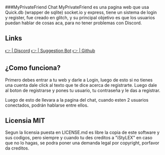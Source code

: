 ###MyPrivateFriend Chat
MyPrivateFriend es una pagina web que 
usa Quick.db (wrapper de sqlite) socket.io
y express, tiene un sistema de login y register,
fue creado en glitch, y su principal objetivo
es que los usuarios puedan hablar de cosas 
aca, para no tener problemas con Discord.

Links
------------

[👉 | Discord](https://discord.gg/Y3B3W5p)
[👉 | Suggestion Bot](https://suggestions.wtf)
[👉 | Github](https://github.com/iStyLEX23)

¿Como funciona?
------------
Primero debes entrar a tu web y darle a Login, luego
de esto si no tienes una cuenta dale click al texto
que te dice acerca de registrarte. Luego dale al boton 
de registrarse y pones tu usuario, tu contraseña y le das
a registrar.

Luego de esto de llevara a la pagina del chat, cuando esten 
2 usuarios conectados, podrán hablarse entre ellos.


Licensia MIT
------------

Segun la licensia puesta en LICENSE.md es libre la 
copia de este software y sus codigos, pero siempre
y cuando tu des creditos a "iStyLEX" en caso que
no lo hagas, se podra poner una demanda legal
por copyright, porfavor da creditos.



